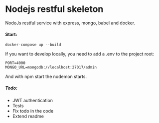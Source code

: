 # Nodejs restful skeleton

NodeJs restful service with express, mongo, babel and docker. 

#### Start:
```
docker-compose up --build
```

If you want to develop locally, you need to add a .env to the project root:
```
PORT=4000
MONGO_URL=mongodb://localhost:27017/admin
```
And with npm start the nodemon starts.

##### Todo:
- JWT authentication
- Tests
- Fix todo in the code
- Extend readme
